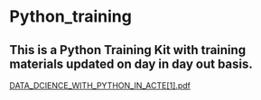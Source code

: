 # Python_training
## This is a Python Training Kit with training materials updated on day in day out basis.

[DATA_DCIENCE_WITH_PYTHON_IN_ACTE[1].pdf](https://github.com/sayanroy07/Python_training/files/15088152/DATA_DCIENCE_WITH_PYTHON_IN_ACTE.1.pdf)
